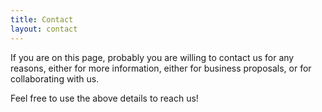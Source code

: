 ```yaml
---
title: Contact
layout: contact
---
```


If you are on this page, probably you are willing to contact us for any reasons, either for more information, either for business proposals, or for collaborating with us.

Feel free to use the above details to reach us!